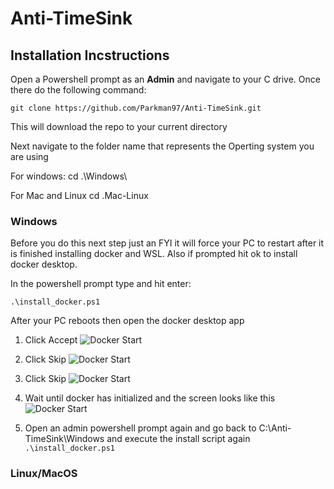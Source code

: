# Anti-TimeSink

## Installation Incstructions 

Open a Powershell prompt as an **Admin** and navigate to your C drive. Once there do the following command: 

``` git clone https://github.com/Parkman97/Anti-TimeSink.git ```

This will download the repo to your current directory 

Next navigate to the folder name that represents the Operting system you are using

For windows: cd .\Windows\

For Mac and Linux cd .Mac-Linux

### Windows

Before you do this next step just an FYI it will force your PC to restart after it is finished installing docker and WSL. Also if prompted hit ok to install docker desktop.

In the powershell prompt type and hit enter:

``` .\install_docker.ps1 ```

After your PC reboots then open the docker desktop app

1) Click Accept 
![Docker Start](./media/Docker_start.JPG)

2) Click Skip
![Docker Start](./media/Docker_skip1.JPG)
   
3) Click Skip
![Docker Start](./media/Docker_skip2.JPG)

4) Wait until docker has initialized and the screen looks like this 
![Docker Start](./media/Docker_started.JPG)

5) Open an admin powershell prompt again and go back to C:\Anti-TimeSink\Windows and execute the install script again
   ``` .\install_docker.ps1 ```
### Linux/MacOS